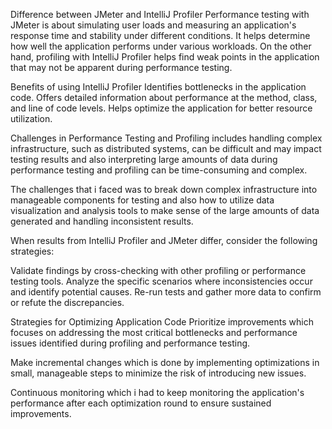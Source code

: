 Difference between JMeter and IntelliJ Profiler
Performance testing with JMeter is about simulating user loads and measuring an application's response time and stability under different conditions. It helps determine how well the application performs under various workloads. On the other hand, profiling with IntelliJ Profiler helps find weak points in the application that may not be apparent during performance testing.

Benefits of using IntelliJ Profiler
Identifies bottlenecks in the application code.
Offers detailed information about performance at the method, class, and line of code levels.
Helps optimize the application for better resource utilization.

Challenges in Performance Testing and Profiling includes handling complex infrastructure, such as distributed systems, can be difficult and may impact testing results and also interpreting large amounts of data during performance testing and profiling can be time-consuming and complex.

The challenges that i faced was to break down complex infrastructure into manageable components for testing and also how to utilize data visualization and analysis tools to make sense of the large amounts of data generated and handling inconsistent results.

When results from IntelliJ Profiler and JMeter differ, consider the following strategies:

Validate findings by cross-checking with other profiling or performance testing tools.
Analyze the specific scenarios where inconsistencies occur and identify potential causes.
Re-run tests and gather more data to confirm or refute the discrepancies.

Strategies for Optimizing Application Code
Prioritize improvements which focuses on addressing the most critical bottlenecks and performance issues identified during profiling and performance testing.

Make incremental changes which is done by implementing optimizations in small, manageable steps to minimize the risk of introducing new issues.

Continuous monitoring which i had to keep monitoring the application's performance after each optimization round to ensure sustained improvements.
